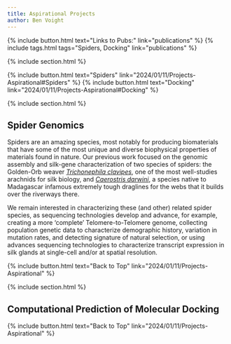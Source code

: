 ```yaml
---
title: Aspirational Projects
author: Ben Voight
---
```

{% include button.html text="Links to Pubs:" link="publications" %}
{% include tags.html tags="Spiders, Docking" link="publications" %}

{% include section.html %}

{% include button.html text="Spiders" link="2024/01/11/Projects-Aspirational#Spiders" %}
{% include button.html text="Docking" link="2024/01/11/Projects-Aspirational#Docking" %}

{% include section.html %}
<a id="Spiders"></a>

## Spider Genomics

Spiders are an amazing species, most notably for producing biomaterials that have some of the most unique and diverse biophysical properties of materials found in nature. Our previous work focused on the genomic assembly and silk-gene characterization of two species of spiders: the Golden-Orb weaver [_Trichonephila clavipes_]( https://en.wikipedia.org/wiki/Trichonephila_clavipes), one of the most well-studies arachnids for silk biology, and [_Caerostris darwini_]( https://en.wikipedia.org/wiki/Darwin%27s_bark_spider), a species native to Madagascar infamous extremely tough draglines for the webs that it builds over the riverways there. 

We remain interested in characterizing these (and other) related spider species, as sequencing technologies develop and advance, for example, creating a more ‘complete’ Telomere-to-Telomere genome, collecting population genetic data to characterize demographic history, variation in mutation rates, and detecting signature of natural selection, or using advances sequencing technologies to characterize transcript expression in silk glands at single-cell and/or at spatial resolution.


{% include button.html text="Back to Top" link="2024/01/11/Projects-Aspirational" %}

{% include section.html %}
<a id="Docking"></a>

## Computational Prediction of Molecular Docking



{% include button.html text="Back to Top" link="2024/01/11/Projects-Aspirational" %}
